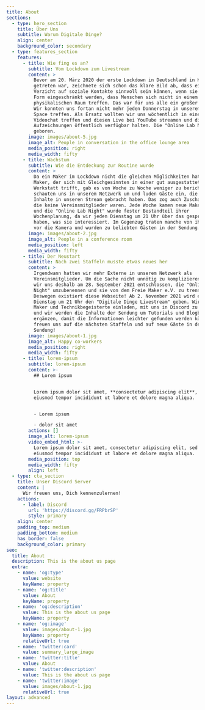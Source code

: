 ```yaml
---
title: About
sections:
  - type: hero_section
    title: Über Uns
    subtitle: Warum Digitale Dinge?
    align: center
    background_color: secondary
  - type: features_section
    features:
      - title: Wie fing es an?
        subtitle: Vom Lockdown zum Livestream
        content: >
          Bevor am 20. März 2020 der erste Lockdown in Deutschland in Kraft
          getreten war, zeichnete sich schon das klare Bild ab, dass ein
          Verzicht auf soziale Kontakte sinnvoll sein können, wenn sie in der
          Form eingeschränkt werden, dass Menschen sich nicht in einem
          physikalischen Raum treffen. Das war für uns alle ein großer Schock!
          Wir konnten uns fortan nicht mehr jeden Donnerstag in unserem Maker
          Space treffen. Als Ersatz wollten wir uns wöchentlich in einem Live
          Videochat treffen und diesen Live bei YouTube streamen und die
          Aufzeichnungen öffentlich verfügbar halten. Die "Online Lab Night" war
          geboren.
        image: images/about-5.jpg
        image_alt: People in conversation in the office lounge area
        media_position: right
        media_width: fifty
      - title: Wachstum
        subtitle: Wie die Entdeckung zur Routine wurde
        content: >
          Da ein Maker im Lockdown nicht die gleichen Möglichkeiten hat, wie ein
          Maker, der sich mit Gleichgesinnten in einer gut ausgestatteter
          Werkstatt trifft, gab es von Woche zu Woche weniger zu berichten. Wir
          schauten uns in unserem Netzwerk um und luden Gäste ein, die frische
          Inhalte in unseren Stream gebracht haben. Das zog auch Zuschauer an,
          die keine Vereinsmitglieder waren. Jede Woche kamen neue Maker hinzu
          und die "Online Lab Night" wurde fester Bestandteil ihrer
          Wochenplanung, da wir jeden Dienstag um 21 Uhr über das gesprochen
          haben, was sie interessiert. Im Gegenzug traten manche von ihnen sogar
          vor die Kamera und wurden zu beliebten Gästen in der Sendung. 
        image: images/about-2.jpg
        image_alt: People in a conference room
        media_position: left
        media_width: fifty
      - title: Der Neustart
        subtitle: Nach zwei Staffeln musste etwas neues her
        content: >
          Irgendwann hatten wir mehr Externe in unserem Netzwerk als
          Vereinsmitglieder. Um die Sache nicht unnötig zu komplizieren, haben
          wir uns deshalb am 28. September 2021 entschlossen, die "Online Lab
          Night" umzubenennen und sie von dem Freie Maker e.V. zu trennen.
          Deswegen existiert diese Webseite! Ab 2. November 2021 wird es jeden
          Dienstag um 21 Uhr den "Digitale Dinge Livestream" geben. Wir wollen
          Maker und Technikbegeisterte einladen, mit uns in Discord zu chatten
          und wir werden die Inhalte der Sendung um Tutorials und Blogbeiträge
          ergänzen, damit die Informationen leichter gefunden werden können. Wir
          freuen uns auf die nächsten Staffeln und auf neue Gäste in der
          Sendung!
        image: images/about-1.jpg
        image_alt: Happy co-workers
        media_position: right
        media_width: fifty
      - title: lorem-ipsum
        subtitle: lorem-ipsum
        content: >-
          ## Lorem ipsum


          Lorem ipsum dolor sit amet, **consectetur adipiscing elit**, sed do
          eiusmod tempor incididunt ut labore et dolore magna aliqua.


          - Lorem ipsum

          - dolor sit amet
        actions: []
        image_alt: lorem-ipsum
        video_embed_html: >-
          Lorem ipsum dolor sit amet, consectetur adipiscing elit, sed do
          eiusmod tempor incididunt ut labore et dolore magna aliqua.
        media_position: top
        media_width: fifty
        align: left
  - type: cta_section
    title: Unser Discord Server
    content: |
      Wir freuen uns, Dich kennenzulernen!
    actions:
      - label: Discord
        url: 'https://discord.gg/FRPbrSP'
        style: primary
    align: center
    padding_top: medium
    padding_bottom: medium
    has_border: false
    background_color: primary
seo:
  title: About
  description: This is the about us page
  extra:
    - name: 'og:type'
      value: website
      keyName: property
    - name: 'og:title'
      value: About
      keyName: property
    - name: 'og:description'
      value: This is the about us page
      keyName: property
    - name: 'og:image'
      value: images/about-1.jpg
      keyName: property
      relativeUrl: true
    - name: 'twitter:card'
      value: summary_large_image
    - name: 'twitter:title'
      value: About
    - name: 'twitter:description'
      value: This is the about us page
    - name: 'twitter:image'
      value: images/about-1.jpg
      relativeUrl: true
layout: advanced
---
```


